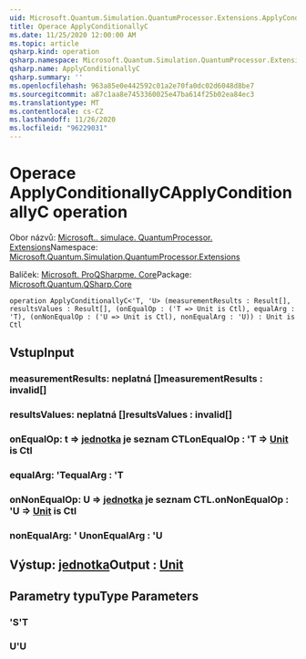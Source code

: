 ```yaml
---
uid: Microsoft.Quantum.Simulation.QuantumProcessor.Extensions.ApplyConditionallyC
title: Operace ApplyConditionallyC
ms.date: 11/25/2020 12:00:00 AM
ms.topic: article
qsharp.kind: operation
qsharp.namespace: Microsoft.Quantum.Simulation.QuantumProcessor.Extensions
qsharp.name: ApplyConditionallyC
qsharp.summary: ''
ms.openlocfilehash: 963a85e0e442592c01a2e70fa0dc02d6048d8be7
ms.sourcegitcommit: a87c1aa8e7453360025e47ba614f25b02ea84ec3
ms.translationtype: MT
ms.contentlocale: cs-CZ
ms.lasthandoff: 11/26/2020
ms.locfileid: "96229031"
---
```

# <a name="applyconditionallyc-operation"></a><span data-ttu-id="266d2-102">Operace ApplyConditionallyC</span><span class="sxs-lookup"><span data-stu-id="266d2-102">ApplyConditionallyC operation</span></span>

<span data-ttu-id="266d2-103">Obor názvů: [Microsoft.. simulace. QuantumProcessor. Extensions](xref:Microsoft.Quantum.Simulation.QuantumProcessor.Extensions)</span><span class="sxs-lookup"><span data-stu-id="266d2-103">Namespace: [Microsoft.Quantum.Simulation.QuantumProcessor.Extensions](xref:Microsoft.Quantum.Simulation.QuantumProcessor.Extensions)</span></span>

<span data-ttu-id="266d2-104">Balíček: [Microsoft. ProQSharpme. Core](https://nuget.org/packages/Microsoft.Quantum.QSharp.Core)</span><span class="sxs-lookup"><span data-stu-id="266d2-104">Package: [Microsoft.Quantum.QSharp.Core](https://nuget.org/packages/Microsoft.Quantum.QSharp.Core)</span></span>




```qsharp
operation ApplyConditionallyC<'T, 'U> (measurementResults : Result[], resultsValues : Result[], (onEqualOp : ('T => Unit is Ctl), equalArg : 'T), (onNonEqualOp : ('U => Unit is Ctl), nonEqualArg : 'U)) : Unit is Ctl
```


## <a name="input"></a><span data-ttu-id="266d2-105">Vstup</span><span class="sxs-lookup"><span data-stu-id="266d2-105">Input</span></span>

### <a name="measurementresults--__invalidresult__"></a><span data-ttu-id="266d2-106">measurementResults: __neplatná <Result>__[]</span><span class="sxs-lookup"><span data-stu-id="266d2-106">measurementResults : __invalid<Result>__[]</span></span>




### <a name="resultsvalues--__invalidresult__"></a><span data-ttu-id="266d2-107">resultsValues: __neplatná <Result>__[]</span><span class="sxs-lookup"><span data-stu-id="266d2-107">resultsValues : __invalid<Result>__[]</span></span>




### <a name="onequalop--t--unit--is-ctl"></a><span data-ttu-id="266d2-108">onEqualOp: t => [jednotka](xref:microsoft.quantum.lang-ref.unit)  je seznam CTL</span><span class="sxs-lookup"><span data-stu-id="266d2-108">onEqualOp : 'T => [Unit](xref:microsoft.quantum.lang-ref.unit)  is Ctl</span></span>




### <a name="equalarg--t"></a><span data-ttu-id="266d2-109">equalArg: 'T</span><span class="sxs-lookup"><span data-stu-id="266d2-109">equalArg : 'T</span></span>




### <a name="onnonequalop--u--unit--is-ctl"></a><span data-ttu-id="266d2-110">onNonEqualOp: U => [jednotka](xref:microsoft.quantum.lang-ref.unit)  je seznam CTL.</span><span class="sxs-lookup"><span data-stu-id="266d2-110">onNonEqualOp : 'U => [Unit](xref:microsoft.quantum.lang-ref.unit)  is Ctl</span></span>




### <a name="nonequalarg--u"></a><span data-ttu-id="266d2-111">nonEqualArg: ' U</span><span class="sxs-lookup"><span data-stu-id="266d2-111">nonEqualArg : 'U</span></span>





## <a name="output--unit"></a><span data-ttu-id="266d2-112">Výstup: [jednotka](xref:microsoft.quantum.lang-ref.unit)</span><span class="sxs-lookup"><span data-stu-id="266d2-112">Output : [Unit](xref:microsoft.quantum.lang-ref.unit)</span></span>



## <a name="type-parameters"></a><span data-ttu-id="266d2-113">Parametry typu</span><span class="sxs-lookup"><span data-stu-id="266d2-113">Type Parameters</span></span>

### <a name="t"></a><span data-ttu-id="266d2-114">'S</span><span class="sxs-lookup"><span data-stu-id="266d2-114">'T</span></span>


### <a name="u"></a><span data-ttu-id="266d2-115">U</span><span class="sxs-lookup"><span data-stu-id="266d2-115">'U</span></span>

